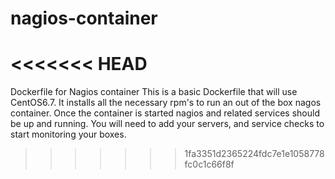 # nagios-container
<<<<<<< HEAD
=======
Dockerfile for Nagios container
This is a basic Dockerfile that will use CentOS6.7.  It installs all the necessary rpm's to run an out of the box nagos container.  Once the container is started nagios and related services should be up and running.  You will need to add your servers, and service checks to start monitoring your boxes.
>>>>>>> 1fa3351d2365224fdc7e1e1058778fc0c1c66f8f
